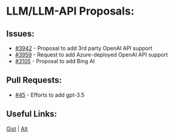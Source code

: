 [gist]:https://gist.github.com/anonhostpi/97d4bb3e9535c92b8173fae704b76264#file-_topics-0005-api-0001-llm-md
[source]:https://github.com/anonhostpi/AUTOGPT.TRACKERS/blob/main/TOPICS/0005.API/0001.LLM.md
# LLM/LLM-API Proposals:
## Issues:
- [#3942][3942] - Proposal to add 3rd party OpenAI API support
- [#3959][3959] - Request to add Azure-deployed OpenAI API support
- [#3105][3105] - Proposal to add Bing AI

## Pull Requests:
- [#45][45] - Efforts to add gpt-3.5

## Useful Links:
[Gist][gist] | [Alt][source]

[45]:https://github.com/Significant-Gravitas/Auto-GPT/pull/45
[3105]:https://github.com/Significant-Gravitas/Auto-GPT/issues/3105
[3942]:https://github.com/Significant-Gravitas/Auto-GPT/issues/3942
[3959]:https://github.com/Significant-Gravitas/Auto-GPT/issues/3959